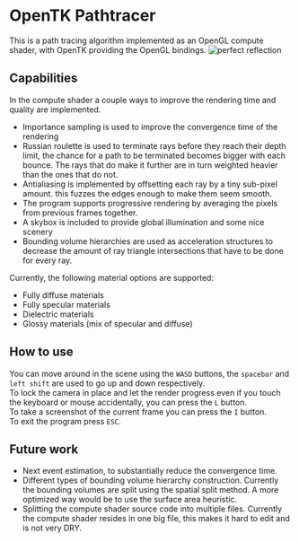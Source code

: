 # OpenTK Pathtracer
This is a path tracing algorithm implemented as an OpenGL compute shader, with OpenTK providing the OpenGL bindings.
![perfect reflection](https://user-images.githubusercontent.com/15902678/164809199-aa79daee-b6f7-483a-9f56-3dd0e7b421e5.png)

## Capabilities
In the compute shader a couple ways to improve the rendering time and quality are implemented.
- Importance sampling is used to improve the convergence time of the rendering
- Russian roulette is used to terminate rays before they reach their depth limit, the chance for a path to be terminated becomes bigger with each bounce. The rays that do make it further are in turn weighted heavier than the ones that do not.
- Antialiasing is implemented by offsetting each ray by a tiny sub-pixel amount. this fuzzes the edges enough to make them seem smooth.
- The program supports progressive rendering by averaging the pixels from previous frames together.
- A skybox is included to provide global illumination and some nice scenery
- Bounding volume hierarchies are used as acceleration structures to decrease the amount of ray triangle intersections that have to be done for every ray.

Currently, the following material options are supported:
- Fully diffuse materials
- Fully specular materials
- Dielectric materials
- Glossy materials (mix of specular and diffuse)

## How to use
You can move around in the scene using the ```WASD``` buttons, the ```spacebar``` and ```left shift``` are used to go up and down respectively.\
To lock the camera in place and let the render progress even if you touch the keyboard or mouse accidentally, you can press the ```L``` button.\
To take a screenshot of the current frame you can press the ```I``` button.\
To exit the program press ```ESC```.

## Future work
- Next event estimation, to substantially reduce the convergence time.
- Different types of bounding volume hierarchy construction. Currently the bounding volumes are split using the spatial split method. A more optimized way would be to use the surface area heuristic.
- Splitting the compute shader source code into multiple files. Currently the compute shader resides in one big file, this makes it hard to edit and is not very DRY.
